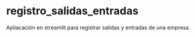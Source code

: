 # registro_salidas_entradas
Apliacación en streamlit para registrar salidas y entradas de una empresa
